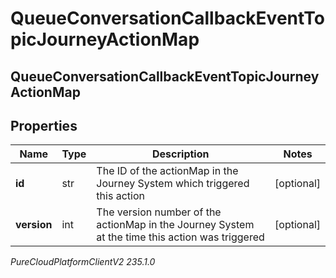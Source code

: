 # QueueConversationCallbackEventTopicJourneyActionMap

## QueueConversationCallbackEventTopicJourneyActionMap

## Properties

|Name | Type | Description | Notes|
|------------ | ------------- | ------------- | -------------|
| **id** | str | The ID of the actionMap in the Journey System which triggered this action | [optional] |
| **version** | int | The version number of the actionMap in the Journey System at the time this action was triggered | [optional] |



_PureCloudPlatformClientV2 235.1.0_
